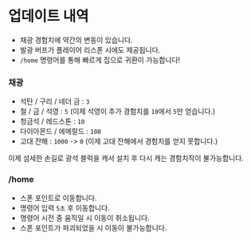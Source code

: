 # 업데이트 내역

- 채광 경험치에 약간의 변동이 있습니다.
- 발광 버프가 플레이어 리스폰 시에도 제공됩니다.
- `/home` 명령어를 통해 빠르게 집으로 귀환이 가능합니다!

### 채광

- 석탄 / 구리 / 네더 금 : `3`
- 철 / 금 / 석영 : `5` (이제 석영이 추가 경험치를 `10`에서 `5`만 얻습니다.)
- 청금석 / 레드스톤 : `10`
- 다이아몬드 / 에메랄드 : `100`
- 고대 잔해 : `1000` -> `0` (이제 고대 잔해에서 경험치를 얻지 못합니다.)

이제 섬세한 손길로 광석 블럭을 캐서 설치 후 다시 캐는 경험치작이 불가능합니다.

### /home

- 스폰 포인트로 이동합니다.
- 명령어 입력 `5초` 후 이동합니다.
- 명령어 시전 중 움직일 시 이동이 취소됩니다.
- 스폰 포인트가 파괴되었을 시 이동이 불가능합니다.
